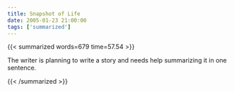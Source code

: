 ```yaml
---
title: Snapshot of Life
date: 2005-01-23 21:00:00
tags: ['summarized']
---
```


{{< summarized words=679 time=57.54 >}}

The writer is planning to write a story and needs help summarizing it in one sentence.

{{< /summarized >}}